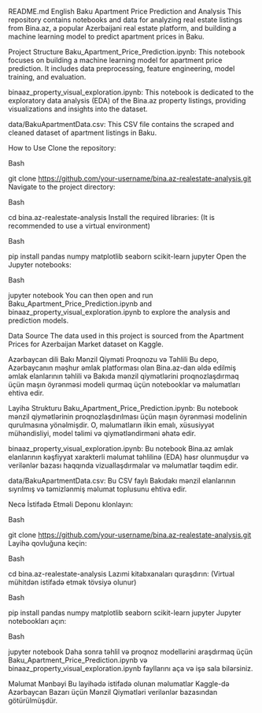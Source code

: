 README.md
English
Baku Apartment Price Prediction and Analysis
This repository contains notebooks and data for analyzing real estate listings from Bina.az, a popular Azerbaijani real estate platform, and building a machine learning model to predict apartment prices in Baku.

Project Structure
Baku_Apartment_Price_Prediction.ipynb: This notebook focuses on building a machine learning model for apartment price prediction. It includes data preprocessing, feature engineering, model training, and evaluation.

binaaz_property_visual_exploration.ipynb: This notebook is dedicated to the exploratory data analysis (EDA) of the Bina.az property listings, providing visualizations and insights into the dataset.

data/BakuApartmentData.csv: This CSV file contains the scraped and cleaned dataset of apartment listings in Baku.

How to Use
Clone the repository:

Bash

git clone https://github.com/your-username/bina.az-realestate-analysis.git
Navigate to the project directory:

Bash

cd bina.az-realestate-analysis
Install the required libraries:
(It is recommended to use a virtual environment)

Bash

pip install pandas numpy matplotlib seaborn scikit-learn jupyter
Open the Jupyter notebooks:

Bash

jupyter notebook
You can then open and run Baku_Apartment_Price_Prediction.ipynb and binaaz_property_visual_exploration.ipynb to explore the analysis and prediction models.

Data Source
The data used in this project is sourced from the Apartment Prices for Azerbaijan Market dataset on Kaggle.

Azərbaycan dili
Bakı Mənzil Qiyməti Proqnozu və Təhlili
Bu depo, Azərbaycanın məşhur əmlak platforması olan Bina.az-dan əldə edilmiş əmlak elanlarının təhlili və Bakıda mənzil qiymətlərini proqnozlaşdırmaq üçün maşın öyrənməsi modeli qurmaq üçün notebooklar və məlumatları ehtiva edir.

Layihə Strukturu
Baku_Apartment_Price_Prediction.ipynb: Bu notebook mənzil qiymətlərinin proqnozlaşdırılması üçün maşın öyrənməsi modelinin qurulmasına yönəlmişdir. O, məlumatların ilkin emalı, xüsusiyyət mühəndisliyi, model təlimi və qiymətləndirməni əhatə edir.

binaaz_property_visual_exploration.ipynb: Bu notebook Bina.az əmlak elanlarının kəşfiyyat xarakterli məlumat təhlilinə (EDA) həsr olunmuşdur və verilənlər bazası haqqında vizuallaşdırmalar və məlumatlar təqdim edir.

data/BakuApartmentData.csv: Bu CSV faylı Bakıdakı mənzil elanlarının sıyrılmış və təmizlənmiş məlumat toplusunu ehtiva edir.

Necə İstifadə Etməli
Deponu klonlayın:

Bash

git clone https://github.com/your-username/bina.az-realestate-analysis.git
Layihə qovluğuna keçin:

Bash

cd bina.az-realestate-analysis
Lazımi kitabxanaları quraşdırın:
(Virtual mühitdən istifadə etmək tövsiyə olunur)

Bash

pip install pandas numpy matplotlib seaborn scikit-learn jupyter
Jupyter notebookları açın:

Bash

jupyter notebook
Daha sonra təhlil və proqnoz modellərini araşdırmaq üçün Baku_Apartment_Price_Prediction.ipynb və binaaz_property_visual_exploration.ipynb fayllarını aça və işə sala bilərsiniz.

Məlumat Mənbəyi
Bu layihədə istifadə olunan məlumatlar Kaggle-də Azərbaycan Bazarı üçün Mənzil Qiymətləri verilənlər bazasından götürülmüşdür.
